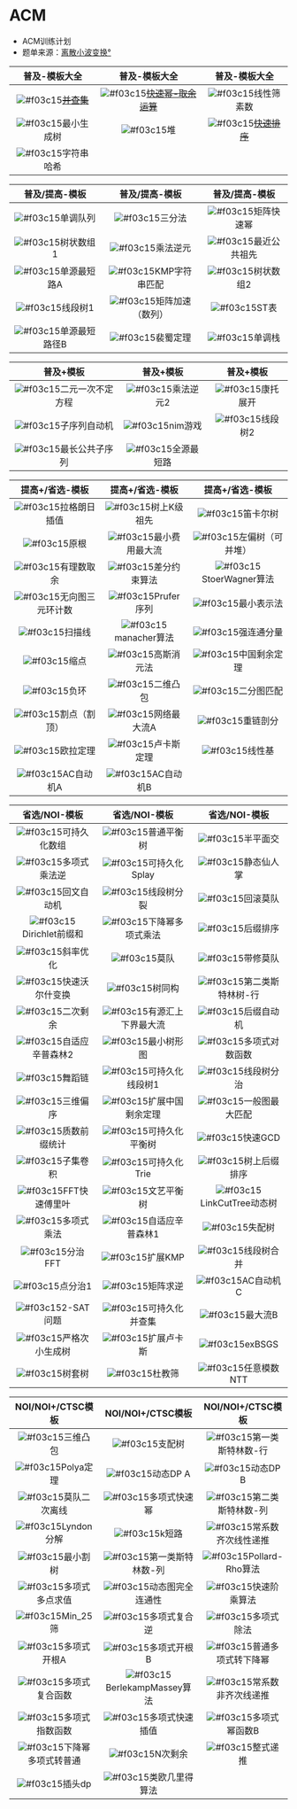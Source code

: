 # ACM
- ACM训练计划
- 题单来源：[离散小波变换°](https://www.luogu.com.cn/user/68344)

| 普及-模板大全 | 普及-模板大全 | 普及-模板大全 |
| :---: | :----: | :----: |
| ![#f03c15](https://placehold.it/15/66cd00/000000?text=+)<s>[并查集](https://github.com/nayix/ACM/blob/master/div6/P3367.cpp)</s> | ![#f03c15](https://placehold.it/15/66cd00/000000?text=+)<s>[快速幂-取余运算](https://github.com/nayix/ACM/blob/master/div6/p1226.cpp)</s> | ![#f03c15](https://placehold.it/15/ebebeb/000000?text=+)线性筛素数 |
| ![#f03c15](https://placehold.it/15/ebebeb/000000?text=+)最小生成树    | ![#f03c15](https://placehold.it/15/ebebeb/000000?text=+)堆      | ![#f03c15](https://placehold.it/15/66cd00/000000?text=+)<s>[快速排序](https://github.com/nayix/ACM/blob/master/div6/P1177.cpp)</s>     |
| ![#f03c15](https://placehold.it/15/ebebeb/000000?text=+)字符串哈希 | ||

| 普及/提高-模板 | 普及/提高-模板 | 普及/提高-模板 |
| :---: | :----: | :----: |
| ![#f03c15](https://placehold.it/15/ebebeb/000000?text=+)单调队列    | ![#f03c15](https://placehold.it/15/ebebeb/000000?text=+)三分法      | ![#f03c15](https://placehold.it/15/ebebeb/000000?text=+)矩阵快速幂     |
| ![#f03c15](https://placehold.it/15/ebebeb/000000?text=+)树状数组1    | ![#f03c15](https://placehold.it/15/ebebeb/000000?text=+)乘法逆元      | ![#f03c15](https://placehold.it/15/ebebeb/000000?text=+)最近公共祖先     |
| ![#f03c15](https://placehold.it/15/ebebeb/000000?text=+)单源最短路A    | ![#f03c15](https://placehold.it/15/ebebeb/000000?text=+)KMP字符串匹配      | ![#f03c15](https://placehold.it/15/ebebeb/000000?text=+)树状数组2     |
| ![#f03c15](https://placehold.it/15/ebebeb/000000?text=+)线段树1    | ![#f03c15](https://placehold.it/15/ebebeb/000000?text=+)矩阵加速（数列）      | ![#f03c15](https://placehold.it/15/ebebeb/000000?text=+)ST表     |
| ![#f03c15](https://placehold.it/15/ebebeb/000000?text=+)单源最短路径B    | ![#f03c15](https://placehold.it/15/ebebeb/000000?text=+)裴蜀定理      | ![#f03c15](https://placehold.it/15/ebebeb/000000?text=+)单调栈     |

| 普及+模板 | 普及+模板 | 普及+模板 |
| :---: | :----: | :----: |
| ![#f03c15](https://placehold.it/15/ebebeb/000000?text=+)二元一次不定方程    | ![#f03c15](https://placehold.it/15/ebebeb/000000?text=+)乘法逆元2      | ![#f03c15](https://placehold.it/15/ebebeb/000000?text=+)康托展开     |
| ![#f03c15](https://placehold.it/15/ebebeb/000000?text=+)子序列自动机    | ![#f03c15](https://placehold.it/15/ebebeb/000000?text=+)nim游戏      | ![#f03c15](https://placehold.it/15/ebebeb/000000?text=+)线段树2     |
| ![#f03c15](https://placehold.it/15/ebebeb/000000?text=+)最长公共子序列    | ![#f03c15](https://placehold.it/15/ebebeb/000000?text=+)全源最短路      |      |

| 提高+/省选-模板 | 提高+/省选-模板 | 提高+/省选-模板 |
| :---: | :----: | :----: |
| ![#f03c15](https://placehold.it/15/ebebeb/000000?text=+)拉格朗日插值    | ![#f03c15](https://placehold.it/15/ebebeb/000000?text=+)树上K级祖先      | ![#f03c15](https://placehold.it/15/ebebeb/000000?text=+)笛卡尔树     |
| ![#f03c15](https://placehold.it/15/ebebeb/000000?text=+)原根    | ![#f03c15](https://placehold.it/15/ebebeb/000000?text=+)最小费用最大流      | ![#f03c15](https://placehold.it/15/ebebeb/000000?text=+)左偏树（可并堆）     |
| ![#f03c15](https://placehold.it/15/ebebeb/000000?text=+)有理数取余    | ![#f03c15](https://placehold.it/15/ebebeb/000000?text=+)差分约束算法      | ![#f03c15](https://placehold.it/15/ebebeb/000000?text=+)StoerWagner算法     |
| ![#f03c15](https://placehold.it/15/ebebeb/000000?text=+)无向图三元环计数    | ![#f03c15](https://placehold.it/15/ebebeb/000000?text=+)Prufer序列      | ![#f03c15](https://placehold.it/15/ebebeb/000000?text=+)最小表示法     |
| ![#f03c15](https://placehold.it/15/ebebeb/000000?text=+)扫描线    | ![#f03c15](https://placehold.it/15/ebebeb/000000?text=+)manacher算法      | ![#f03c15](https://placehold.it/15/ebebeb/000000?text=+)强连通分量     |
| ![#f03c15](https://placehold.it/15/ebebeb/000000?text=+)缩点    | ![#f03c15](https://placehold.it/15/ebebeb/000000?text=+)高斯消元法      | ![#f03c15](https://placehold.it/15/ebebeb/000000?text=+)中国剩余定理     |
| ![#f03c15](https://placehold.it/15/ebebeb/000000?text=+)负环    | ![#f03c15](https://placehold.it/15/ebebeb/000000?text=+)二维凸包      | ![#f03c15](https://placehold.it/15/ebebeb/000000?text=+)二分图匹配     |
| ![#f03c15](https://placehold.it/15/ebebeb/000000?text=+)割点（割顶）    | ![#f03c15](https://placehold.it/15/ebebeb/000000?text=+)网络最大流A      | ![#f03c15](https://placehold.it/15/ebebeb/000000?text=+)重链剖分     |
| ![#f03c15](https://placehold.it/15/ebebeb/000000?text=+)欧拉定理    | ![#f03c15](https://placehold.it/15/ebebeb/000000?text=+)卢卡斯定理      | ![#f03c15](https://placehold.it/15/ebebeb/000000?text=+)线性基     |
| ![#f03c15](https://placehold.it/15/ebebeb/000000?text=+)AC自动机A    | ![#f03c15](https://placehold.it/15/ebebeb/000000?text=+)AC自动机B      |      |

| 省选/NOI-模板 | 省选/NOI-模板 | 省选/NOI-模板 |
| :---: | :----: | :----: |
| ![#f03c15](https://placehold.it/15/ebebeb/000000?text=+)可持久化数组    | ![#f03c15](https://placehold.it/15/ebebeb/000000?text=+)普通平衡树      | ![#f03c15](https://placehold.it/15/ebebeb/000000?text=+)半平面交     |
| ![#f03c15](https://placehold.it/15/ebebeb/000000?text=+)多项式乘法逆    | ![#f03c15](https://placehold.it/15/ebebeb/000000?text=+)可持久化Splay      | ![#f03c15](https://placehold.it/15/ebebeb/000000?text=+)静态仙人掌     |
| ![#f03c15](https://placehold.it/15/ebebeb/000000?text=+)回文自动机    | ![#f03c15](https://placehold.it/15/ebebeb/000000?text=+)线段树分裂      | ![#f03c15](https://placehold.it/15/ebebeb/000000?text=+)回滚莫队     |
| ![#f03c15](https://placehold.it/15/ebebeb/000000?text=+)Dirichlet前缀和    | ![#f03c15](https://placehold.it/15/ebebeb/000000?text=+)下降幂多项式乘法      | ![#f03c15](https://placehold.it/15/ebebeb/000000?text=+)后缀排序     |
| ![#f03c15](https://placehold.it/15/ebebeb/000000?text=+)斜率优化    | ![#f03c15](https://placehold.it/15/ebebeb/000000?text=+)莫队      | ![#f03c15](https://placehold.it/15/ebebeb/000000?text=+)带修莫队     |
| ![#f03c15](https://placehold.it/15/ebebeb/000000?text=+)快速沃尔什变换    | ![#f03c15](https://placehold.it/15/ebebeb/000000?text=+)树同构      | ![#f03c15](https://placehold.it/15/ebebeb/000000?text=+)第二类斯特林树-行     |
| ![#f03c15](https://placehold.it/15/ebebeb/000000?text=+)二次剩余    | ![#f03c15](https://placehold.it/15/ebebeb/000000?text=+)有源汇上下界最大流      | ![#f03c15](https://placehold.it/15/ebebeb/000000?text=+)后缀自动机     |
| ![#f03c15](https://placehold.it/15/ebebeb/000000?text=+)自适应辛普森林2    | ![#f03c15](https://placehold.it/15/ebebeb/000000?text=+)最小树形图      | ![#f03c15](https://placehold.it/15/ebebeb/000000?text=+)多项式对数函数     |
| ![#f03c15](https://placehold.it/15/ebebeb/000000?text=+)舞蹈链    | ![#f03c15](https://placehold.it/15/ebebeb/000000?text=+)可持久化线段树1      | ![#f03c15](https://placehold.it/15/ebebeb/000000?text=+)线段树分治     |
| ![#f03c15](https://placehold.it/15/ebebeb/000000?text=+)三维偏序    | ![#f03c15](https://placehold.it/15/ebebeb/000000?text=+)扩展中国剩余定理      | ![#f03c15](https://placehold.it/15/ebebeb/000000?text=+)一般图最大匹配     |
| ![#f03c15](https://placehold.it/15/ebebeb/000000?text=+)质数前缀统计    | ![#f03c15](https://placehold.it/15/ebebeb/000000?text=+)可持久化平衡树      | ![#f03c15](https://placehold.it/15/ebebeb/000000?text=+)快速GCD     |
| ![#f03c15](https://placehold.it/15/ebebeb/000000?text=+)子集卷积    | ![#f03c15](https://placehold.it/15/ebebeb/000000?text=+)可持久化Trie      | ![#f03c15](https://placehold.it/15/ebebeb/000000?text=+)树上后缀排序     |
| ![#f03c15](https://placehold.it/15/ebebeb/000000?text=+)FFT快速傅里叶    | ![#f03c15](https://placehold.it/15/ebebeb/000000?text=+)文艺平衡树      | ![#f03c15](https://placehold.it/15/ebebeb/000000?text=+)LinkCutTree动态树     |
| ![#f03c15](https://placehold.it/15/ebebeb/000000?text=+)多项式乘法    | ![#f03c15](https://placehold.it/15/ebebeb/000000?text=+)自适应辛普森林1      | ![#f03c15](https://placehold.it/15/ebebeb/000000?text=+)失配树     |
| ![#f03c15](https://placehold.it/15/ebebeb/000000?text=+)分治FFT    | ![#f03c15](https://placehold.it/15/ebebeb/000000?text=+)扩展KMP      | ![#f03c15](https://placehold.it/15/ebebeb/000000?text=+)线段树合并     |
| ![#f03c15](https://placehold.it/15/ebebeb/000000?text=+)点分治1    | ![#f03c15](https://placehold.it/15/ebebeb/000000?text=+)矩阵求逆      | ![#f03c15](https://placehold.it/15/ebebeb/000000?text=+)AC自动机C     |
| ![#f03c15](https://placehold.it/15/ebebeb/000000?text=+)2-SAT问题    | ![#f03c15](https://placehold.it/15/ebebeb/000000?text=+)可持久化并查集      | ![#f03c15](https://placehold.it/15/ebebeb/000000?text=+)最大流B     |
| ![#f03c15](https://placehold.it/15/ebebeb/000000?text=+)严格次小生成树    | ![#f03c15](https://placehold.it/15/ebebeb/000000?text=+)扩展卢卡斯      | ![#f03c15](https://placehold.it/15/ebebeb/000000?text=+)exBSGS     |
| ![#f03c15](https://placehold.it/15/ebebeb/000000?text=+)树套树    | ![#f03c15](https://placehold.it/15/ebebeb/000000?text=+)杜教筛      | ![#f03c15](https://placehold.it/15/ebebeb/000000?text=+)任意模数NTT     |

| NOI/NOI+/CTSC模板 | NOI/NOI+/CTSC模板 | NOI/NOI+/CTSC模板 |
| :---: | :----: | :----: |
| ![#f03c15](https://placehold.it/15/ebebeb/000000?text=+)三维凸包    | ![#f03c15](https://placehold.it/15/ebebeb/000000?text=+)支配树      | ![#f03c15](https://placehold.it/15/ebebeb/000000?text=+)第一类斯特林数-行     |
| ![#f03c15](https://placehold.it/15/ebebeb/000000?text=+)Polya定理    | ![#f03c15](https://placehold.it/15/ebebeb/000000?text=+)动态DP A      | ![#f03c15](https://placehold.it/15/ebebeb/000000?text=+)动态DP B     |
| ![#f03c15](https://placehold.it/15/ebebeb/000000?text=+)莫队二次离线    | ![#f03c15](https://placehold.it/15/ebebeb/000000?text=+)多项式快速幂      | ![#f03c15](https://placehold.it/15/ebebeb/000000?text=+)第二类斯特林数-列     |
| ![#f03c15](https://placehold.it/15/ebebeb/000000?text=+)Lyndon分解    | ![#f03c15](https://placehold.it/15/ebebeb/000000?text=+)k短路      | ![#f03c15](https://placehold.it/15/ebebeb/000000?text=+)常系数齐次线性递推     |
| ![#f03c15](https://placehold.it/15/ebebeb/000000?text=+)最小割树    | ![#f03c15](https://placehold.it/15/ebebeb/000000?text=+)第一类斯特林数-列      | ![#f03c15](https://placehold.it/15/ebebeb/000000?text=+)Pollard-Rho算法     |
| ![#f03c15](https://placehold.it/15/ebebeb/000000?text=+)多项式多点求值    | ![#f03c15](https://placehold.it/15/ebebeb/000000?text=+)动态图完全连通性      | ![#f03c15](https://placehold.it/15/ebebeb/000000?text=+)快速阶乘算法     |
| ![#f03c15](https://placehold.it/15/ebebeb/000000?text=+)Min_25筛    | ![#f03c15](https://placehold.it/15/ebebeb/000000?text=+)多项式复合逆      | ![#f03c15](https://placehold.it/15/ebebeb/000000?text=+)多项式除法     |
| ![#f03c15](https://placehold.it/15/ebebeb/000000?text=+)多项式开根A    | ![#f03c15](https://placehold.it/15/ebebeb/000000?text=+)多项式开根B      | ![#f03c15](https://placehold.it/15/ebebeb/000000?text=+)普通多项式转下降幂     |
| ![#f03c15](https://placehold.it/15/ebebeb/000000?text=+)多项式复合函数   | ![#f03c15](https://placehold.it/15/ebebeb/000000?text=+)BerlekampMassey算法      | ![#f03c15](https://placehold.it/15/ebebeb/000000?text=+)常系数非齐次线递推     |
| ![#f03c15](https://placehold.it/15/ebebeb/000000?text=+)多项式指数函数   | ![#f03c15](https://placehold.it/15/ebebeb/000000?text=+)多项式快速插值      | ![#f03c15](https://placehold.it/15/ebebeb/000000?text=+)多项式幂函数B     |
| ![#f03c15](https://placehold.it/15/ebebeb/000000?text=+)下降幂多项式转普通   | ![#f03c15](https://placehold.it/15/ebebeb/000000?text=+)N次剩余      | ![#f03c15](https://placehold.it/15/ebebeb/000000?text=+)整式递推     |
| ![#f03c15](https://placehold.it/15/ebebeb/000000?text=+)插头dp   | ![#f03c15](https://placehold.it/15/ebebeb/000000?text=+)类欧几里得算法      |      |